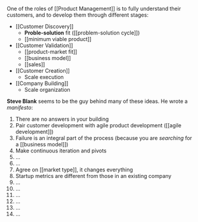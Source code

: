 One of the roles of [[Product Management]] is to fully understand their customers, and to develop them through different stages: 

- [[Customer Discovery]]
	- **Proble-solution** fit ([[problem-solution cycle]])
	- [[minimum viable product]]
- [[Customer Validation]]
	- [[product-market fit]]
	- [[business model]]
	- [[sales]]
- [[Customer Creation]]
	- Scale execution
- [[Company Building]]
	- Scale organization

**Steve Blank** seems to be the guy behind many of these ideas. He wrote a *manifesto*:

1. There are no answers in your building
2. Pair customer development with agile product development ([[agile development]])
3. Failure is an integral part of the process (because you are *searching* for a [[business model]])
4. Make continuous iteration and pivots
5.  ...
6.  ...
7. Agree on [[market type]], it changes everything
8. Startup metrics are different from those in an existing company
9.  ...
10.  ...
11. ...
12.  ...
13.  ...
14.  ...